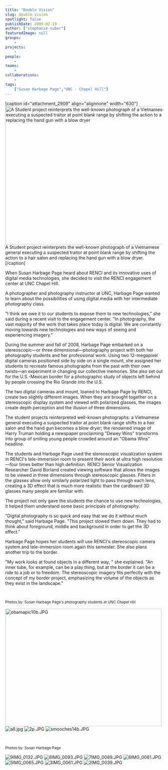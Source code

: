 ```yaml
---
title: "Double Vision"
slug: double-vision
spotlight: false
publishDate: 2009-02-19
author: ["stephanie-suber"]
featuredImage: null
groups:
    - 
projects:
    - 
people:
    - 
teams: 
    - 
collaborations:
    - 
tags:
    ["Susan Harbage Page","UNC - Chapel Hill"]
---
```

[caption id="attachment_2909" align="alignnone" width="630"]<a title="A Student project reinterprets the well-known photograph of a Vietnamese general executing a suspected traitor at point blank range by shifting the action to a hair salon and replacing the hand gun with a blow dryer" href="https://www.renci.org/wp-content/uploads/2009/02/story_image_big.jpg"><img class="wp-image-2909 size-full" title="A Student project reinterprets the well-known photograph of a Vietnamese general executing a suspected traitor at point blank range by shifting the action to a hair salon and replacing the hand gun with a blow dryer" src="https://www.renci.org/wp-content/uploads/2009/02/story_image_big.jpg" alt="A Student project reinterprets the well-known photograph of a Vietnamese general executing a suspected traitor at point blank range by shifting the action to a hair salon and replacing the hand gun with a blow dryer" width="630" height="441" /></a> A Student project reinterprets the well-known photograph of a Vietnamese general executing a suspected traitor at point blank range by shifting the action to a hair salon and replacing the hand gun with a blow dryer.[/caption]

When Susan Harbage Page heard about RENCI and its innovative uses of digital media technologies, she decided to visit the RENCI engagement center at UNC Chapel Hill.

A photographer and photography instructor at UNC, Harbage Page wanted to learn about the possibilities of using digital media with her intermediate photography class.

"I think we owe it to our students to expose them to new technologies," she said during a recent visit to the engagement center. "In photography, the vast majority of the work that takes place today is digital. We are constantly moving towards new technologies and new ways of seeing and experiencing imagery."

During the summer and fall of 2008, Harbage Page embarked on a stereoscopic—or three dimensional—photography project with both her photography students and her professional work. Using two 12-megapixel digital cameras positioned side by side on a single mount, she assigned her students to recreate famous photographs from the past with their own twists—an experiment in changing our collective memories. She also set out for the U.S.-Mexican border for a photographic study of objects left behind by people crossing the Rio Grande into the U.S.

The two digital cameras and mount, loaned to Harbage Page by RENCI, create two slightly different images. When they are brought together on a stereoscopic display system and viewed with polarized glasses, the images create depth perception and the illusion of three dimensions.

The student projects reinterpreted well-known photographs: a Vietnamese general executing a suspected traitor at point blank range shifts to a hair salon and the hand gun becomes a blow dryer; the renowned image of Harry Truman holding a newspaper proclaiming "Dewey Wins" transforms into group of smiling young people crowded around an "Obama Wins" headline.

<object data="http://vimeo.com/moogaloop.swf?clip_id=3273874&amp;server=vimeo.com&amp;show_title=1&amp;show_byline=1&amp;show_portrait=0&amp;color=00bacf&amp;fullscreen=1" type="application/x-shockwave-flash" width="630" height="473"><param name="id" value="video" /><param name="allowfullscreen" value="true" /><param name="allowscriptaccess" value="always" /><param name="src" value="http://vimeo.com/moogaloop.swf?clip_id=3273874&amp;server=vimeo.com&amp;show_title=1&amp;show_byline=1&amp;show_portrait=0&amp;color=00bacf&amp;fullscreen=1" /></object>

The students and Harbage Page used the stereoscopic visualization system in RENCI's tele-immersion room to present their work at ultra high resolution—four times better than high definition. RENCI Senior Visualization Researcher David Borland created viewing software that allows the images to be viewed in three dimensions through stereoscopic glasses. Filters in the glasses allow only similarly polarized light to pass through each lens, creating a 3D effect that is much more realistic than the cardboard 3D glasses many people are familiar with.

The project not only gave the students the chance to use new technologies, it helped them understand some basic principals of photography.

"Digital photography is so quick and easy that we do it without much thought," said Harbage Page. "This project slowed them down. They had to think about foreground, middle and background in order to get the 3D effect."

Harbage Page hopes her students will use RENCI's stereoscopic camera system and tele-immersion room again this semester. She also plans another trip to the border.

"My work looks at found objects in a different way, " she explained. "An inner tube, for example, can be a play thing, but at the border it can be a ride to a job or to freedom. The stereoscopic imagery fits perfectly with the concept of my border project, emphasizing the volume of the objects as they exist in the landscape."

&nbsp;

<small>Photos by: Susan Harbage Page's photography students at UNC Chapel Hill</small>

<img src="http://farm4.static.flickr.com/3596/3293611386_4905a88619.jpg" alt="obamapic10b.JPG" width="500" height="375" />

<img src="http://farm4.static.flickr.com/3412/3292787663_f5fe44e92b.jpg" alt="a8.jpg" />

<img src="http://farm4.static.flickr.com/3500/3292787557_a1d6521280.jpg" alt="2p.JPG" />

<img src="http://farm4.static.flickr.com/3429/3293610494_78ec78af5e.jpg" alt="smooches14b.JPG" />

&nbsp;

<small>Photos by: Susan Harbage Page</small>

<img src="http://farm4.static.flickr.com/3594/3292787349_0a19914081.jpg" alt="9IMG_0132.JPG" />

<img src="http://farm4.static.flickr.com/3364/3293610804_e8c1114bf8.jpg" alt="8IMG_0093.JPG" />

<img src="http://farm4.static.flickr.com/3652/3292787139_188f966059.jpg" alt="7IMG_0089.JPG" />

<img src="http://farm4.static.flickr.com/3601/3293610638_25f5e9cc28.jpg" alt="6IMG_0081.JPG" />

<img src="http://farm4.static.flickr.com/3499/3292787023_cddb4258c1.jpg" alt="5IMG_0065.JPG" />

<img src="http://farm4.static.flickr.com/3420/3292786859_92c304a7b8.jpg" alt="3IMG_0061.JPG" />

<img src="http://farm4.static.flickr.com/3437/3293610338_ced68609c0.jpg" alt="2IMG_0039.JPG" />
